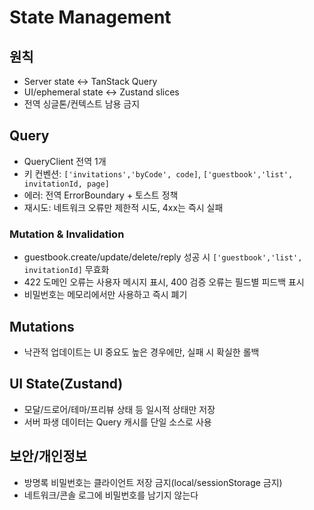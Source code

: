# State Management

## 원칙
- Server state ↔ TanStack Query
- UI/ephemeral state ↔ Zustand slices
- 전역 싱글톤/컨텍스트 남용 금지

## Query
- QueryClient 전역 1개
- 키 컨벤션: `['invitations','byCode', code]`, `['guestbook','list', invitationId, page]`
- 에러: 전역 ErrorBoundary + 토스트 정책
- 재시도: 네트워크 오류만 제한적 시도, 4xx는 즉시 실패

### Mutation & Invalidation
- guestbook.create/update/delete/reply 성공 시 `['guestbook','list', invitationId]` 무효화
- 422 도메인 오류는 사용자 메시지 표시, 400 검증 오류는 필드별 피드백 표시
- 비밀번호는 메모리에서만 사용하고 즉시 폐기

## Mutations
- 낙관적 업데이트는 UI 중요도 높은 경우에만, 실패 시 확실한 롤백

## UI State(Zustand)
- 모달/드로어/테마/프리뷰 상태 등 일시적 상태만 저장
- 서버 파생 데이터는 Query 캐시를 단일 소스로 사용

## 보안/개인정보
- 방명록 비밀번호는 클라이언트 저장 금지(local/sessionStorage 금지)
- 네트워크/콘솔 로그에 비밀번호를 남기지 않는다
